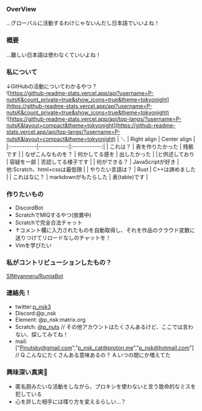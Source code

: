 ### OverView
…グローバルに活動するわけじゃないんだし日本語でいいよね！
### 概要
…難しい日本語は使わなくていいよね！
### 私について
↓GitHubの活動についてわかるやつ？  
![https://github-readme-stats.vercel.app/api?username=P-nutsK&count_private=true&show_icons=true&theme=tokyonight](https://github-readme-stats.vercel.app/api?username=P-nutsK&count_private=true&show_icons=true&theme=tokyonight)  
![https://github-readme-stats.vercel.app/api/top-langs/?username=P-nutsK&layout=compact&theme=tokyonight](https://github-readme-stats.vercel.app/api/top-langs/?username=P-nutsK&layout=compact&theme=tokyonight)
| ＼ | Right align | Center align |
|:-----------|------------:|:------------:|
| これは？       | 表を作りたかった | 残骸です    |
| なぜこんなものを？  | 何かしてる感を | 出したかった   |
|と供述しており | 容疑を一部 | 否認してる様子です   |
| 何ができる？  | JavaScriptが好き  | 他:Scratch、html+cssは最低限  |
| やりたい言語は？  | Rust  | C++は諦めました  |
| これはなに？ | markdownがもたらした | 表(table)です  |

### 作りたいもの
* DiscordBot
* ScratchでMIQするやつ(放置中)
* Scratchで完全合法チャット
* ↑コメント欄に入力されたものを自動取得し、それを作品のクラウド変数に送りつけてリロードなしのチャットを！
* Vimを学びたい

### 私がコントリビューションしたもの？
[SINtyanneru/RumiaBot](https://github.com/SINtyanneru/RumiaBot)
### 連絡先！
* twitter:[p_nsk3](https://twitter.com/p_nsk3)
* Discord:@p_nsk
* Element: @p_nsk:matrix.org
* Scratch: [@p_nuts](https://scratch.mit.edu/users/p_nuts) // その他アカウントはたくさんあるけど、ここでは言わない、探してみてね！
* mail:\["[Pinutsky@gmail.com](mailto:pinutsky@gmail.com)"\,"[p_nsk_cat@proton.me](mailto:p_nskcat@proton.me)","[p_nsk@hotmail\.com](mailto:p_nsk@hotmail.com)"] // Q.こんなにたくさんある意味あるの？ A.いつの間にか増えてた
### 興味深い真実🤔
* 匿名厨みたいな活動をしながら、プロキシを使わないと言う致命的なミスを犯している
* 心を許した相手には喋り方を変えるらしい…？
<!--
**P-nutsK/P-nutsK** is a ✨ _special_ ✨ repository because its `README.md` (this file) appears on your GitHub profile.

Here are some ideas to get you started:

- 🔭 I’m currently working on ...
- 🌱 I’m currently learning ...
- 👯 I’m looking to collaborate on ...
- 🤔 I’m looking for help with ...
- 💬 Ask me about ...
- 📫 How to reach me: ...
- 😄 Pronouns: ...
- ⚡ Fun fact: ...
-->
